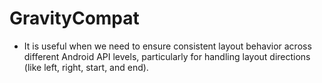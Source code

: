 # GravityCompat
- It is useful when we need to ensure consistent layout behavior across different Android API levels, particularly for handling layout directions (like left, right, start, and end).

